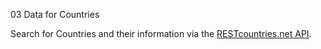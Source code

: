 03 Data for Countries

Search for Countries and their information via the [RESTcountries.net API](https://restcountries.eu/).